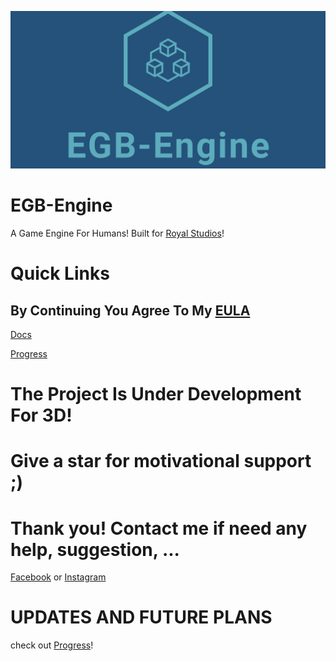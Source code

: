 ![Logo](logo/linkedin_banner_image_1.png)

# EGB-Engine
A Game Engine For Humans! Built for [Royal Studios](https://discord.gg/g63g9zJ)!

# Quick Links

## By Continuing You Agree To My [EULA](https://github.com/ElhamAryanpur/EGB-Engine/blob/master/LICENSE.md)

[Docs](https://elhamaryanpur.github.io/EGB-Engine/)

[Progress](https://github.com/users/ElhamAryanpur/projects/1)

# The Project Is Under Development For 3D!

# Give a star for motivational support ;)

# Thank you! Contact me if need any help, suggestion, ...
[Facebook](https://www.facebook.com/elham.aryanpur.10) or [Instagram](https://www.instagram.com/elham_aryanpur)

# UPDATES AND FUTURE PLANS

check out [Progress](https://github.com/users/ElhamAryanpur/projects/1)!

